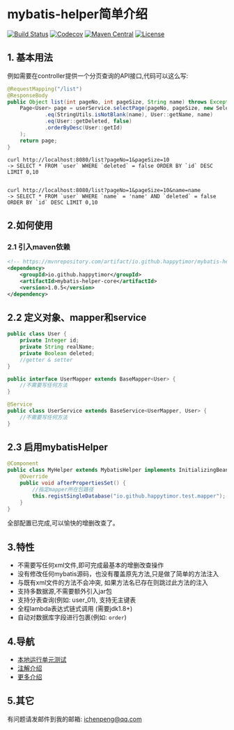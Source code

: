 # mybatis-helper简单介绍

[![Build Status](https://api.travis-ci.org/happytimor/mybatis-helper.svg?branch=master)](https://travis-ci.org/happytimor/mybatis-helper)
[![Codecov](https://codecov.io/gh/happytimor/mybatis-helper/branch/master/graph/badge.svg)](https://codecov.io/gh/happytimor/mybatis-helper/branch/master)
[![Maven Central](https://img.shields.io/maven-central/v/io.github.happytimor/mybatis-helper-core.svg?label=Maven%20Central)](https://mvnrepository.com/artifact/io.github.happytimor/mybatis-helper-core)
[![License](https://img.shields.io/badge/license-Apache%202-4EB1BA.svg)](https://www.apache.org/licenses/LICENSE-2.0.html)


## 1. 基本用法
例如需要在controller提供一个分页查询的API接口,代码可以这么写:
``` java
@RequestMapping("/list")
@ResponseBody
public Object list(int pageNo, int pageSize, String name) throws Exception {
    Page<User> page = userService.selectPage(pageNo, pageSize, new SelectWrapper<User>()
            .eq(StringUtils.isNotBlank(name), User::getName, name)
            .eq(User::getDeleted, false)
            .orderByDesc(User::getId)
    );
    return page;
}
```
``` linux
curl http://localhost:8080/list?pageNo=1&pageSize=10
-> SELECT * FROM `user` WHERE `deleted` = false ORDER BY `id` DESC LIMIT 0,10


curl http://localhost:8080/list?pageNo=1&pageSize=10&name=name
-> SELECT * FROM `user` WHERE `name` = 'name' AND `deleted` = false ORDER BY `id` DESC LIMIT 0,10

```
## 2.如何使用
### 2.1 引入maven依赖
``` xml
<!-- https://mvnrepository.com/artifact/io.github.happytimor/mybatis-helper-core -->
<dependency>
    <groupId>io.github.happytimor</groupId>
    <artifactId>mybatis-helper-core</artifactId>
    <version>1.0.5</version>
</dependency>
```

## 2.2 定义对象、mapper和service
``` java
public class User {
    private Integer id;
    private String realName;
    private Boolean deleted;
    //getter & setter
}
```
``` java
public interface UserMapper extends BaseMapper<User> {
    //不需要写任何方法
}
```
``` java
@Service
public class UserService extends BaseService<UserMapper, User> {
    //不需要写任何方法
}
```
## 2.3 启用mybatisHelper
``` java
@Component
public class MyHelper extends MybatisHelper implements InitializingBean {
    @Override
    public void afterPropertiesSet() {
        //指定mapper所在包路径
        this.registSingleDatabase("io.github.happytimor.test.mapper");
    }
}
```

全部配置已完成,可以愉快的增删改查了。

## 3.特性
- 不需要写任何xml文件,即可完成最基本的增删改查操作
- 没有修改任何mybatis源码，也没有覆盖原先方法,只是做了简单的方法注入
- 与既有xml文件的方法不会冲突, 如果方法名已存在则跳过此方法的注入
- 支持多数据源,不需要额外引入jar包
- 支持分表查询(例如: user_01), 支持无主键表
- 全程lambda表达式链式调用 (需要jdk1.8+)
- 自动对数据库字段进行包裹(例如: `order`)

## 4.导航
- [本地运行单元测试](http://www.ichenpeng.net/1428013)
- [注解介绍](http://www.ichenpeng.net/1428014)
- [更多介绍](api-introduce.md)

## 5.其它
有问题请发邮件到我的邮箱: ichenpeng@qq.com